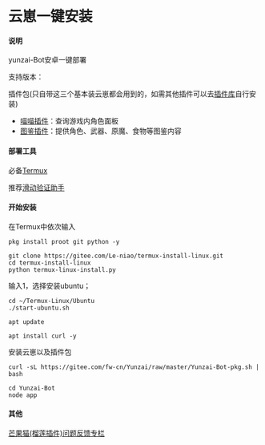 # 云崽一键安装

#### 说明

yunzai-Bot安卓一键部署

支持版本：


插件包(只自带这三个基本装云崽都会用到的，如需其他插件可以去[插件库](https://gitee.com/Hikari666/Yunzai-Bot-plugins-index)自行安装)
- [喵喵插件](https://gitee.com/yoimiya-kokomi/miao-plugin)：查询游戏内角色面板
- [图鉴插件](https://gitee.com/Ctrlcvs/xiaoyao-cvs-plugin)：提供角色、武器、原魔、食物等图鉴内容

#### 部署工具

必备[Termux](https://f-droid.org/repo/com.termux_118.apk)

推荐[滑动验证助手](https://maupdate.rainchan.win/txcaptcha.apk) 

#### 开始安装

在Termux中依次输入
```
pkg install proot git python -y
```
```
git clone https://gitee.com/Le-niao/termux-install-linux.git
cd termux-install-linux 
python termux-linux-install.py
```
输入1，选择安装ubuntu；
```
cd ~/Termux-Linux/Ubuntu
./start-ubuntu.sh
```
```
apt update
```
```
apt install curl -y
```

安装云崽以及插件包

```
curl -sL https://gitee.com/fw-cn/Yunzai/raw/master/Yunzai-Bot-pkg.sh | bash
```
```
cd Yunzai-Bot
node app
```
#### 其他

[芒果猫(榴莲插件)问题反馈专栏]()
